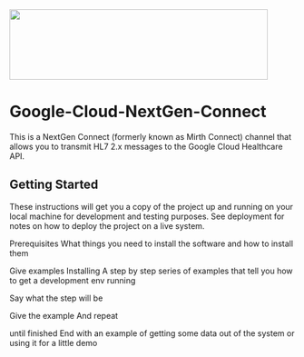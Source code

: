 <img src="https://healthcareintegrations.com/images/logos/HealthcareIntegrations.png" width="455" height="124" align="center">

# Google-Cloud-NextGen-Connect

This is a NextGen Connect (formerly known as Mirth Connect) channel that allows you to transmit HL7 2.x messages to the Google Cloud Healthcare API.


## Getting Started
These instructions will get you a copy of the project up and running on your local machine for development and testing purposes. See deployment for notes on how to deploy the project on a live system.

Prerequisites
What things you need to install the software and how to install them

Give examples
Installing
A step by step series of examples that tell you how to get a development env running

Say what the step will be

Give the example
And repeat

until finished
End with an example of getting some data out of the system or using it for a little demo

